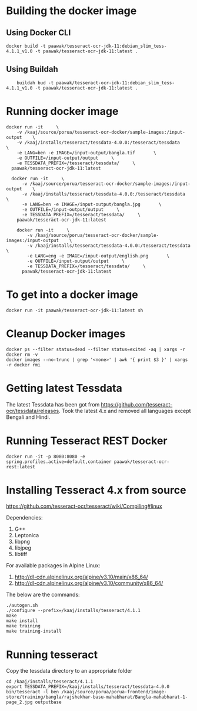 # Building the docker image
## Using Docker CLI

    docker build -t paawak/tesseract-ocr-jdk-11:debian_slim_tess-4.1.1_v1.0 -t paawak/tesseract-ocr-jdk-11:latest .

## Using Buildah

        buildah bud -t paawak/tesseract-ocr-jdk-11:debian_slim_tess-4.1.1_v1.0 -t paawak/tesseract-ocr-jdk-11:latest .

# Running docker image

    docker run -it     \
        -v /kaaj/source/porua/tesseract-ocr-docker/sample-images:/input-output    \
        -v /kaaj/installs/tesseract/tessdata-4.0.0:/tesseract/tessdata    \
        -e LANG=ben -e IMAGE=/input-output/bangla.tif       \
        -e OUTFILE=/input-output/output     \
        -e TESSDATA_PREFIX=/tesseract/tessdata/     \
      paawak/tesseract-ocr-jdk-11:latest

      docker run -it     \
          -v /kaaj/source/porua/tesseract-ocr-docker/sample-images:/input-output    \
          -v /kaaj/installs/tesseract/tessdata-4.0.0:/tesseract/tessdata    \
          -e LANG=ben -e IMAGE=/input-output/bangla.jpg       \
          -e OUTFILE=/input-output/output     \
          -e TESSDATA_PREFIX=/tesseract/tessdata/     \
        paawak/tesseract-ocr-jdk-11:latest

        docker run -it     \
            -v /kaaj/source/porua/tesseract-ocr-docker/sample-images:/input-output    \
            -v /kaaj/installs/tesseract/tessdata-4.0.0:/tesseract/tessdata    \
            -e LANG=eng -e IMAGE=/input-output/english.png       \
            -e OUTFILE=/input-output/output     \
            -e TESSDATA_PREFIX=/tesseract/tessdata/     \
          paawak/tesseract-ocr-jdk-11:latest

# To get into a docker image

    docker run -it paawak/tesseract-ocr-jdk-11:latest sh


# Cleanup Docker images

    docker ps --filter status=dead --filter status=exited -aq | xargs -r docker rm -v
    docker images --no-trunc | grep '<none>' | awk '{ print $3 }' | xargs -r docker rmi

# Getting latest Tessdata    

The latest Tessdata has been got from <https://github.com/tesseract-ocr/tessdata/releases>. Took the latest 4.x and removed all languages except Bengali and Hindi.

# Running Tesseract REST Docker

    docker run -it -p 8080:8080 -e spring.profiles.active=default,container paawak/tesseract-ocr-rest:latest

# Installing Tesseract 4.x from source

https://github.com/tesseract-ocr/tesseract/wiki/Compiling#linux

Dependencies:
1. G++
2. Leptonica
3. libpng
4. libjpeg
5. libtiff

For available packages in Alpine Linux:
1. http://dl-cdn.alpinelinux.org/alpine/v3.10/main/x86_64/
2. http://dl-cdn.alpinelinux.org/alpine/v3.10/community/x86_64/

The below are the commands:

    ./autogen.sh
    ./configure --prefix=/kaaj/installs/tesseract/4.1.1
    make
    make install
    make training
    make training-install

# Running tesseract

Copy the tessdata directory to an appropriate folder

    cd /kaaj/installs/tesseract/4.1.1
    export TESSDATA_PREFIX=/kaaj/installs/tesseract/tessdata-4.0.0
    bin/tesseract -l ben /kaaj/source/porua/porua-frontend/image-store/training/bangla/rajshekhar-basu-mahabharat/Bangla-mahabharat-1-page_2.jpg outputbase
